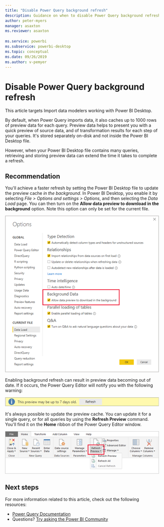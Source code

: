 ```yaml
---
title: "Disable Power Query background refresh"
description: Guidance on when to disable Power Query background refresh.
author: peter-myers
manager: asaxton
ms.reviewer: asaxton

ms.service: powerbi
ms.subservice: powerbi-desktop
ms.topic: conceptual
ms.date: 09/26/2019
ms.author: v-pemyer
---
```


# Disable Power Query background refresh

This article targets Import data modelers working with Power BI Desktop.

By default, when Power Query imports data, it also caches up to 1000 rows of preview data for each query. Preview data helps to present you with a quick preview of source data, and of transformation results for each step of your queries. It's stored separately on-disk and not inside the Power BI Desktop file.

However, when your Power BI Desktop file contains many queries, retrieving and storing preview data can extend the time it takes to complete a refresh.

## Recommendation

You'll achieve a faster refresh by setting the Power BI Desktop file to update the preview cache _in the background_. In Power BI Desktop, you enable it by selecting _File > Options and settings > Options_, and then selecting the _Data Load_ page. You can then turn on the **Allow data preview to download in the background** option. Note this option can only be set for the current file.

![Screenshot of Power B I Desktop showing background data options.](media/power-query-background-refresh/power-query-options-background-data.png)

Enabling background refresh can result in preview data becoming out of date. If it occurs, the Power Query Editor will notify you with the following warning:

![Screenshot of Power B I Desktop showing Power Query Editor warning about old preview data.](media/power-query-background-refresh/power-query-preview-data-old.png)

It's always possible to update the preview cache. You can update it for a single query, or for all queries by using the **Refresh Preview** command. You'll find it on the **Home** ribbon of the Power Query Editor window.

![Screenshot of Power B I Desktop showing Power Query Editor commands to refresh preview data.](media/power-query-background-refresh/power-query-refresh-preview-data.png)

## Next steps

For more information related to this article, check out the following resources:

- [Power Query Documentation](/power-query/)
- Questions? [Try asking the Power BI Community](https://community.powerbi.com/)
